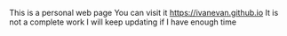 This is a personal web page
You can visit it https://ivanevan.github.io
It is not a complete work
I will keep updating if I have enough time
